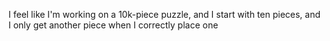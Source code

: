 I feel like I'm working on a 10k-piece puzzle, and I start with ten pieces, and I only get another piece when I correctly place one
